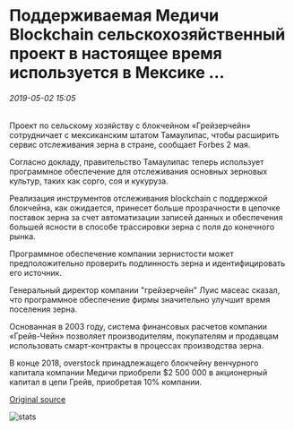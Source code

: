# Поддерживаемая Медичи Blockchain сельскохозяйственный проект в настоящее время используется в Мексике ...

###### 2019-05-02 15:05

Проект по сельскому хозяйству с блокчейном «Грейзерчейн» сотрудничает с мексиканским штатом Тамаулипас, чтобы расширить сервис отслеживания зерна в стране, сообщает Forbes 2 мая.

Согласно докладу, правительство Тамаулипас теперь использует программное обеспечение для отслеживания основных зерновых культур, таких как сорго, соя и кукуруза.

Реализация инструментов отслеживания blockchain с поддержкой блокчейна, как ожидается, принесет больше прозрачности в цепочке поставок зерна за счет автоматизации записей данных и обеспечения большей ясности в способе трассировки зерна с поля до конечного рынка.

Программное обеспечение компании зернистости может предположительно проверить подлинность зерна и идентифицировать его источник.

Генеральный директор компании "грейзерчейн" Луис масеас сказал, что программное обеспечение фирмы значительно улучшит время поселения зерна.

Основанная в 2003 году, система финансовых расчетов компании «Грейв-Чейн» позволяет производителям, покупателям и продавцам использовать смарт-контракты в процессах производства зерна.

В конце 2018, overstock принадлежащего блокчейну венчурного капитала компании Медичи приобрели $2 500 000 в акционерный капитал в цепи Грейв, приобретая 10% компании.

[Original source](https://cointelegraph.com/news/medici-backed-blockchain-agricultural-project-now-in-use-in-mexico)

![stats](https://c.statcounter.com/11760860/0/a89fa40b/1/ "stats")